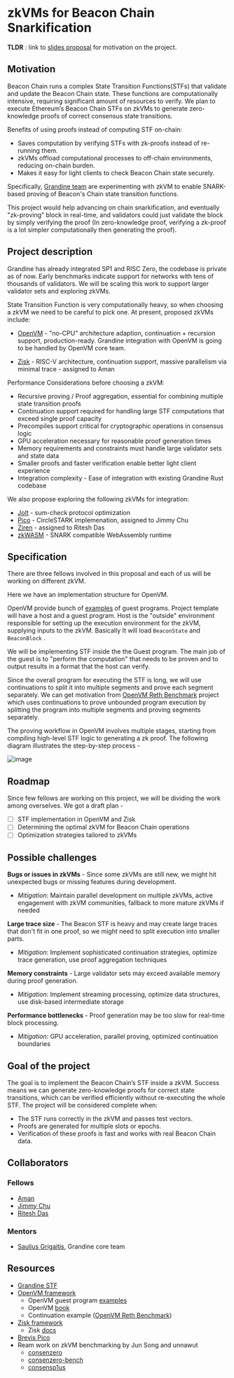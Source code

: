 # zkVMs for Beacon Chain Snarkification

**TLDR** : link to [slides proposal](https://docs.google.com/presentation/d/1Cq84ENguMO28ucNRmnSHLN7syIZn3Zumtt5FFOrLQ8M/edit?usp=sharing) for motivation on the project.

## Motivation

Beacon Chain runs a complex State Transition Functions(STFs) that validate and update the Beacon Chain state. These functions are computationally intensive, requiring significant amount of resources to verify. We plan to execute Ethereum’s Beacon Chain STFs on zkVMs to generate zero-knowledge proofs of correct consensus state transitions.

Benefits of using proofs instead of computing STF on-chain:
* Saves computation by verifying STFs with zk-proofs instead of re-running them.
* zkVMs offload computational processes to off-chain environments, reducing on-chain burden.
* Makes it easy for light clients to check Beacon Chain state securely.

Specifically, [Grandine team](https://github.com/eth-protocol-fellows/cohort-six/blob/master/projects/project-ideas.md#grandine-zkvms-for-beacon-chain-snarkification) are experimenting with zkVM to enable SNARK-based proving of Beacon's Chain state transition functions.

This project would help advancing on chain snarkification, and eventually "zk-proving" block in real-time, and validators could just validate the block by simply verifying the proof (In zero-knowledge proof, verifying a zk-proof is a lot simpler computationally then generating the proof).

## Project description

Grandine has already integrated SP1 and RISC Zero, the codebase is private as of now. Early benchmarks indicate support for networks with tens of thousands of validators. We will be scaling this work to support larger validator sets and exploring zkVMs.

State Transition Function is very computationally heavy, so when choosing a zkVM we need to be careful to pick one. At present, proposed zkVMs include:

* [OpenVM](https://github.com/openvm-org/openvm) - "no-CPU" architecture adaption, continuation + recursion support, production-ready. Grandine integration with OpenVM is going to be handled by OpenVM core team.

* [Zisk](https://github.com/0xPolygonHermez/zisk) - RISC-V architecture, continuation support, massive parallelism via minimal trace - assigned to Aman

Performance Considerations before choosing a zkVM:
* Recursive proving / Proof aggregation, essential for combining multiple state transition proofs
* Continuation support required for handling large STF computations that exceed single proof capacity
* Precompiles support critical for cryptographic operations in consensus logic
* GPU acceleration necessary for reasonable proof generation times
* Memory requirements and constraints must handle large validator sets and state data
* Smaller proofs and faster verification enable better light client experience
* Integration complexity - Ease of integration with existing Grandine Rust codebase

We also propose exploring the following zkVMs for integration:
* [Jolt](https://github.com/a16z/jolt) - sum-check protocol optimization
* [Pico](https://github.com/brevis-network/pico) - CircleSTARK implemenation, assigned to Jimmy Chu
* [Ziren](https://github.com/ProjectZKM/Ziren) - assigned to Ritesh Das
* [zkWASM](https://github.com/DelphinusLab/zkWasm) - SNARK compatible WebAssembly runtime

## Specification

There are three fellows involved in this proposal and each of us will be working on different zkVM.

Here we have an implementation structure for OpenVM.

OpenVM provide bunch of [examples](https://github.com/openvm-org/openvm/tree/main/examples) of guest programs. Project template will have a host and a guest program. Host is the "outside" environment responsible for setting up the execution environment for the zkVM, supplying inputs to the zkVM. Basically It will load ```BeaconState``` and ```BeaconBlock``` .

We will be implementing STF inside the the Guest program. The main job of the guest is to "perform the computation" that needs to be proven and to output results in a format that the host can verify.

Since the overall program for executing the STF is long, we will use continuations to split it into multiple segments and prove each segment separately. We can get motivation from [OpenVM Reth Benchmark](https://github.com/axiom-crypto/openvm-reth-benchmark) project which uses continuations to prove unbounded program execution by splitting the program into multiple segments and proving segments separately.

The proving workflow in OpenVM involves multiple stages, starting from compiling high-level STF logic to generating a zk proof. The following diagram illustrates the step-by-step process -

![image](https://i.postimg.cc/9QR9kKfv/Screenshot-2025-07-21-at-3-10-58-PM.png)

## Roadmap

Since few fellows are working on this project, we will be dividing the work among overselves. We got a draft plan - 

- [ ] STF implementation in OpenVM and Zisk
- [ ] Determining the optimal zkVM for Beacon Chain operations
- [ ] Optimization strategies tailored to zkVMs

## Possible challenges

**Bugs or issues in zkVMs** - Since some zkVMs are still new, we might hit unexpected bugs or missing features during development.

- *Mitigation*: Maintain parallel development on multiple zkVMs, active engagement with zkVM communities, fallback to more mature zkVMs if needed

**Large trace size** - The Beacon STF is heavy and may create large traces that don't fit in one proof, so we might need to split execution into smaller parts.

- *Mitigation*: Implement sophisticated continuation strategies, optimize trace generation, use proof aggregation techniques

**Memory constraints** - Large validator sets may exceed available memory during proof generation.

- *Mitigation*: Implement streaming processing, optimize data structures, use disk-based intermediate storage

**Performance bottlenecks** - Proof generation may be too slow for real-time block processing.

- *Mitigation*: GPU acceleration, parallel proving, optimized continuation boundaries

## Goal of the project

The goal is to implement the Beacon Chain’s STF inside a zkVM. Success means we can generate zero-knowledge proofs for correct state transitions, which can be verified efficiently without re-executing the whole STF. The project will be considered complete when: 
* The STF runs correctly in the zkVM and passes test vectors.
* Proofs are generated for multiple slots or epochs.
* Verification of these proofs is fast and works with real Beacon Chain data.

## Collaborators

### Fellows

* [Aman](https://github.com/0xprivateChaos) 
* [Jimmy Chu](https://github.com/jimmychu0807)
* [Ritesh Das](https://github.com/Dyslex7c)

### Mentors

* [Saulius Grigaitis](https://github.com/sauliusgrigaitis), Grandine core team

## Resources

* [Grandine STF](https://github.com/grandinetech/grandine/blob/develop/transition_functions/src/combined.rs)
* [OpenVM framework](https://github.com/openvm-org/openvm)
  * OpenVM guest program [examples](https://github.com/openvm-org/openvm/tree/main/examples)
  * OpenVM [book](https://book.openvm.dev/)
  * Continuation example ([OpenVM Reth Benchmark](https://github.com/axiom-crypto/openvm-reth-benchmark))
* [Zisk framework](https://github.com/0xPolygonHermez/zisk)
  * Zisk [docs](https://0xpolygonhermez.github.io/zisk/introduction.html)
* [Brevis Pico](https://github.com/brevis-network/pico)
* Ream work on zkVM benchmarking by Jun Song and unnawut
  * [consenzero](https://github.com/ReamLabs/consenzero)
  * [consenzero-bench](https://github.com/ReamLabs/consenzero-bench)
  * [consensp1us](https://github.com/ReamLabs/consensp1us)
